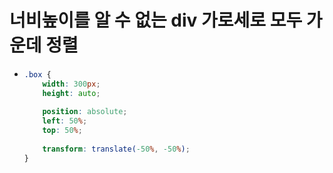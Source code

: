 # 너비높이를 알 수 없는 div 가로세로 모두 가운데 정렬

- ```CSS
  .box {
      width: 300px;
      height: auto;
      
      position: absolute;
      left: 50%;
      top: 50%;
      
      transform: translate(-50%, -50%);
  }
  ```